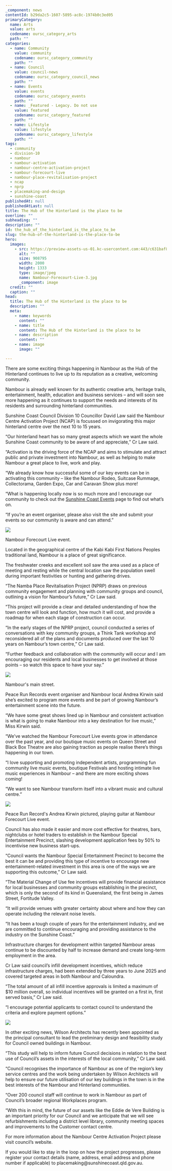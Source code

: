 ```yaml
---
_component: news
contentId: b29da2c5-1607-5895-ac8c-1974b0c3ed05
primaryCategory:
  name: Arts
  value: arts
  codename: oursc_category_arts
  path: ""
categories:
  - name: Community
    value: community
    codename: oursc_category_community
    path: ""
  - name: Council
    value: council-news
    codename: oursc_category_council_news
    path: ""
  - name: Events
    value: events
    codename: oursc_category_events
    path: ""
  - name: _Featured - Legacy. Do not use
    value: featured
    codename: oursc_category_featured
    path: ""
  - name: Lifestyle
    value: lifestyle
    codename: oursc_category_lifestyle
    path: ""
tags:
  - community
  - division-10
  - nambour
  - nambour-activation
  - nambour-centre-activation-project
  - nambour-forecourt-live
  - nambour-place-revitalisation-project
  - ncap
  - nprp
  - placemaking-and-design
  - sunshine-coast
publishedAt: null
publishedAtLast: null
title: The Hub of the Hinterland is the place to be
overline: ""
subheading: ""
description: ""
id: the_hub_of_the_hinterland_is_the_place_to_be
slug: the-hub-of-the-hinterland-is-the-place-to-be
hero:
  images:
    - src: https://preview-assets-us-01.kc-usercontent.com:443/c631baf8-1b46-001f-580c-d0001b68b4a8/0d97b10f-2350-45d3-9afe-c8f010eb2acb/Nambour-Forecourt-Live-3.jpg
      alt: ""
      size: 908795
      width: 2000
      height: 1333
      type: image/jpeg
      name: Nambour-Forecourt-Live-3.jpg
      _component: image
  credit: ""
  caption: ""
head:
  title: The Hub of the Hinterland is the place to be
  description: ""
  meta:
    - name: keywords
      content: ""
    - name: title
      content: The Hub of the Hinterland is the place to be
    - name: description
      content: ""
    - name: image
      image: ""

---
```

There are some exciting things happening in Nambour as the Hub of the Hinterland continues to live up to its reputation as a creative, welcoming community. 

Nambour is already well known for its authentic creative arts, heritage trails, entertainment, health, education and business services – and will soon see more happening as it continues to support the needs and interests of its residents and surrounding hinterland communities.

Sunshine Coast Council Division 10 Councillor David Law said the Nambour Centre Activation Project (NCAP) is focussed on invigorating this major hinterland centre over the next 10 to 15 years.

“Our hinterland heart has so many great aspects which we want the whole Sunshine Coast community to be aware of and appreciate,” Cr Law said.  

“Activation is the driving force of the NCAP and aims to stimulate and attract public and private investment into Nambour, as well as helping to make Nambour a great place to live, work and play.

“We already know how successful some of our key events can be in activating this community – like the Nambour Rodeo, Suitcase Rummage, Collectorama, Garden Expo, Car and Caravan Show plus more!

“What is happening locally now is so much more and I encourage our community to check out the [Sunshine Coast Events](https://events.sunshinecoast.qld.gov.au/)
&#x20;page to find out what’s on.

“If you’re an event organiser, please also visit the site and submit your events so our community is aware and can attend.”

![](https://preview-assets-us-01.kc-usercontent.com:443/c631baf8-1b46-001f-580c-d0001b68b4a8/4fc21ff8-cbf7-4116-8b43-6285be20f959/Activating-1024x683.jpg)

Nambour Forecourt Live event.

Located in the geographical centre of the Kabi Kabi First Nations Peoples traditional land, Nambour is a place of great significance.

The freshwater creeks and excellent soil saw the area used as a place of meeting and resting while the central location saw the population swell during important festivities or hunting and gathering drives.

“The Namba Place Revitalisation Project (NPRP) draws on previous community engagement and planning with community groups and council, outlining a vision for Nambour’s future,” Cr Law said.

“This project will provide a clear and detailed understanding of how the town centre will look and function, how much it will cost, and provide a roadmap for when each stage of construction can occur.

“In the early stages of the NPRP project, council conducted a series of conversations with key community groups, a Think Tank workshop and reconsidered all of the plans and documents produced over the last 10 years on Nambour’s town centre,” Cr Law said.

“Further feedback and collaboration with the community will occur and I am encouraging our residents and local businesses to get involved at those points – so watch this space to have your say.”

![](https://preview-assets-us-01.kc-usercontent.com:443/c631baf8-1b46-001f-580c-d0001b68b4a8/4187fbaa-7e39-4888-ad34-359c5ed794c2/Nambour-Forecourt-Event-049-1024x577.jpg)

Nambour's main street.

Peace Run Records event organiser and Nambour local Andrea Kirwin said she’s excited to program more events and be part of growing Nambour’s entertainment scene into the future.

“We have some great shows lined up in Nambour and consistent activation is what is going to make Nambour into a key destination for live music,” Miss Kirwin said.  

“We’ve watched the Nambour Forecourt Live events grow in attendance over the past year, and our boutique music events on Queen Street and Black Box Theatre are also gaining traction as people realise there’s things happening in our town.  

“I love supporting and promoting independent artists, programming fun community live music events, boutique Festivals and hosting intimate live music experiences in Nambour – and there are more exciting shows coming!

“We want to see Nambour transform itself into a vibrant music and cultural centre.”

![](https://preview-assets-us-01.kc-usercontent.com:443/c631baf8-1b46-001f-580c-d0001b68b4a8/4590e523-8a79-4780-bd4c-9f01b2129767/IMG_1403-1024x683.jpg)

Peace Run Record's Andrea Kirwin pictured, playing guitar at Nambour Forecourt Live event.

Council has also made it easier and more cost effective for theatres, bars, nightclubs or hotel traders to establish in the Nambour Special Entertainment Precinct, slashing development application fees by 50% to incentivise new business start-ups.

“Council wants the Nambour Special Entertainment Precinct to become the best it can be and providing this type of incentive to encourage new entertainment-related investment in this area is one of the ways we are supporting this outcome,” Cr Law said.

“The Material Change of Use fee incentives will provide financial assistance for local businesses and community groups establishing in the precinct, which is only the second of its kind in Queensland, the first being in James Street, Fortitude Valley.

“It will provide venues with greater certainty about where and how they can operate including the relevant noise levels.

“It has been a tough couple of years for the entertainment industry, and we are committed to continue encouraging and providing assistance to the industry on the Sunshine Coast.”

Infrastructure charges for development within targeted Nambour areas continue to be discounted by half to increase demand and create long-term employment in the area.

Cr Law said council’s infill development incentives, which reduce infrastructure charges, had been extended by three years to June 2025 and covered targeted areas in both Nambour and Caloundra.

“The total amount of all infill incentive approvals is limited a maximum of $10 million overall, so individual incentives will be granted on a first in, first served basis,” Cr Law said.

“I encourage potential applicants to contact council to understand the criteria and explore payment options.”

![](https://preview-assets-us-01.kc-usercontent.com:443/c631baf8-1b46-001f-580c-d0001b68b4a8/a59abbf4-5b7d-46c6-9b46-54389ae70543/Nambour-Forecourt-Live-2-1024x682.jpg)

In other exciting news, Wilson Architects has recently been appointed as the principal consultant to lead the preliminary design and feasibility study for Council owned buildings in Nambour.

“This study will help to inform future Council decisions in relation to the best use of Council’s assets in the interests of the local community,” Cr Law said.

“Council recognises the importance of Nambour as one of the region’s key service centres and the work being undertaken by Wilson Architects will help to ensure our future utilisation of our key buildings in the town is in the best interests of the Nambour and Hinterland communities.

“Over 200 council staff will continue to work in Nambour as part of Council’s broader regional Workplaces program.

“With this in mind, the future of our assets like the Eddie de Vere Building is an important priority for our Council and we anticipate that we will see refurbishments including a district level library, community meeting spaces and improvements to the Customer contact centre.

For more information about the Nambour Centre Activation Project please visit council’s website.

If you would like to stay in the loop on how the project progresses, please register your contact details (name, address, email address and phone number if applicable) to placemaking\@sunshinecoast.qld.gov.au.
